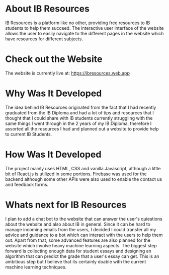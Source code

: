 # About IB Resources

IB Resources is a platform like no other, providing free resources to IB students to help them succeed. The interactive user interface of the website allows the user to easily navigate to the different pages in the website which have resources for different subjects.

# Check out the Website

The website is currently live at: https://ibresources.web.app

# Why Was It Developed

The idea behind IB Resources originated from the fact that I had recently graduated from the IB Diploma and had a lot of tips and resources that I thought that I could share with IB students currently struggling with the same things I went through in the 2 years of my IB Diploma, therefore I assorted all the resources I had and planned out a website to provide help to current IB Students.

# How Was It Developed

The project mainly uses HTML, CSS and vanilla Javascript, although a little bit of React.js is utilized in some portions. Firebase was used for the backend although some other APIs were also used to enable the contact us and feedback forms. 

# Whats next for IB Resources

I plan to add a chat bot to the website that can answer the user's quiestions about the website and also about IB in general. Since it can be hard to manage incoming emails from the users, I decided I could transfer all my advice and guidance to a bot which can interact with the users to help them out. Apart from that, some advanced features are also planned for the website which involve heavy machine learning aspects. The biggest step forward is collecting enough data for student essays and designing an algorithm that can predict the grade that a user's essay can get. This is an ambitious step but I believe that its certainly doable with the current machine learning techniques.




